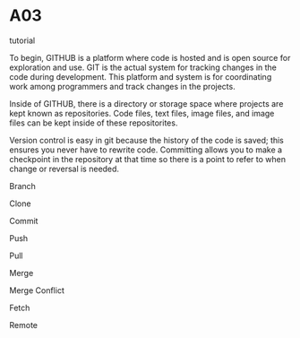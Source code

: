 # A03
tutorial

To begin, GITHUB is a platform where code is hosted and is open source for exploration and use. GIT is the actual system for tracking changes in the code during development. This platform and system is for coordinating work among programmers and track changes in the projects. 

Inside of GITHUB, there is a directory or storage space where projects are kept known as repositories. Code files, text files, image files, and image files can be kept inside of these repositorites. 

Version control is easy in git because the history of the code is saved; this ensures you never have to rewrite code. Committing allows you to make a checkpoint in the repository at that time so there is a point to refer to when change or reversal is needed. 

Branch

Clone

Commit

Push

Pull

Merge

Merge Conflict

Fetch

Remote
